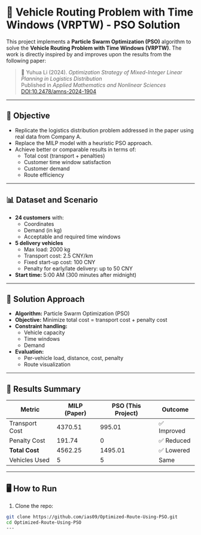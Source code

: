 # 🚚 Vehicle Routing Problem with Time Windows (VRPTW) - PSO Solution

This project implements a **Particle Swarm Optimization (PSO)** algorithm to solve the **Vehicle Routing Problem with Time Windows (VRPTW)**. The work is directly inspired by and improves upon the results from the following paper:

> 📖 Yuhua Li (2024). *Optimization Strategy of Mixed-Integer Linear Planning in Logistics Distribution*  
> Published in *Applied Mathematics and Nonlinear Sciences*  
> [DOI:10.2478/amns-2024-1904](https://doi.org/10.2478/amns-2024-1904)

---

## 🎯 Objective

- Replicate the logistics distribution problem addressed in the paper using real data from Company A.
- Replace the MILP model with a heuristic PSO approach.
- Achieve better or comparable results in terms of:
  - Total cost (transport + penalties)
  - Customer time window satisfaction
  - Customer demand
  - Route efficiency

---

## 📊 Dataset and Scenario

- **24 customers** with:
  - Coordinates
  - Demand (in kg)
  - Acceptable and required time windows
- **5 delivery vehicles**
  - Max load: 2000 kg
  - Transport cost: 2.5 CNY/km
  - Fixed start-up cost: 100 CNY
  - Penalty for early/late delivery: up to 50 CNY
- **Start time:** 5:00 AM (300 minutes after midnight)

---

## 🧠 Solution Approach

- **Algorithm:** Particle Swarm Optimization (PSO)
- **Objective:** Minimize total cost = transport cost + penalty cost
- **Constraint handling:**
  - Vehicle capacity
  - Time windows
  - Demand
- **Evaluation:**
  - Per-vehicle load, distance, cost, penalty
  - Route visualization

---

## 🧾 Results Summary

| Metric             | MILP (Paper) | PSO (This Project) | Outcome       |
|--------------------|--------------|--------------------|---------------|
| Transport Cost     | 4370.51      | 995.01             | ✅ Improved   |
| Penalty Cost       | 191.74       | 0                  | ✅ Reduced    |
| **Total Cost**     | 4562.25      | 1495.01            | ✅ Lowered    |
| Vehicles Used      | 5            | 5                  | Same          |


---

## 🖥️ How to Run

1. Clone the repo:

```bash
git clone https://github.com/ias09/Optimized-Route-Using-PSO.git
cd Optimized-Route-Using-PSO
---

